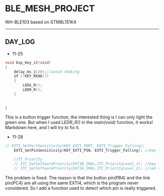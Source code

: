 # BLE_MESH_PROJECT
WH-BLE103 based on STM8L151K4
***
## DAY_LOG 
* 11-25 
```c
void bsp_key_it(void)
{
    delay_ms_1(20);//avoid shaking
    if (!KEY_READ())
    {
        LEDG_R();
        LEDR_R();
    }
    
    
}
```
This is a button trigger function, the interested thing is I can only light the green one. But when I used *LEDR_R()* in the *main(void)* function, it works!<br>
Markdown here, and I will try to fix it.
* 11-28
```c
// EXTI_SetPortSensitivity(KEY_EXTI_PORT, EXTI_Trigger_Falling);       //key trigger falling
    EXTI_SetPinSensitivity(KEY_EXTI_PIN, EXTI_Trigger_Falling); //key trigger falling

    //IT Priority
    // ITC_SetSoftwarePriority(EXTIB_IRQn,ITC_PriorityLevel_3); //key first
    // ITC_SetSoftwarePriority(EXTI4_IRQn,ITC_PriorityLevel_2); //led second
```
The problem is fixed. The reason is that the button pin(PB4) and the link pin(PC4) are all using the same EXTI4, which is the program never considered. So I add a function used to detect which pin is really triggered.<br>

